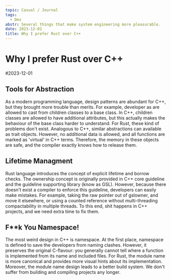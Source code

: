 ```yaml
---
topic: Casual / Journal
tags:
  - Dev
abstr: Several things that make system engineering more pleasurable.
date: 2023-12-01
title: Why I prefer Rust over C++
---
```


# Why I prefer Rust over C++
#2023-12-01
## Tools for Abstraction
As a modern programming language, design patterns are abundant for C++, but they brought more trouble than merits. 
For example, developer as are allowed to cast from children classes to a base class. In C++, children classes are allowed to have additional attributes, but this actually makes the behaviour of the base class harder to understand. For Rust, these kind of problems don't exist. Analogous to C++, similar abstractions can available as trait objects.  However, no additional data is allowed, and all functions are marked as 'virtual' in C++ terms. Therefore, the memory in these objects are safe, and the compiler exactly knows how to release them. 
## Lifetime Managment
Rust language introduces the concept of explicit lifetime and borrow checks. 
The ownership concept is originally provided in C++ core guideline and the guideline supporting library (know as GSL). 
However, because there doesn't exist a compiler to enforce this guideline, developers can easily make mistakes. For example, taking the raw pointer out of gslowner, and move it elsewhere, or using a counted reference without multi-threading compactability in multiple threads. To this end, shit happens in C++ projects, and we need extra time to fix them. 
## F\*\*k You Namespace!
The most weird design in C++ is namespace. 
At the first place, namespace is defined to save the developers from naming clashes. 
However, it preserves the original C-flavour: you generally cannot tell where a function is implemented from its name and included files. 
For Rust, the module name is more canonical and provides more visual hints about its implementation. 
Moreover, the module name design leads to a better build system. We don't suffer from building and compiling projects any longer. 